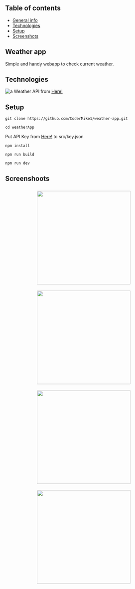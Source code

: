 ## Table of contents
* [General info](#weather-app)
* [Technologies](#technologies)
* [Setup](#setup)
* [Screenshots](#screenshoots)

## Weather app
Simple and handy webapp to check current weather.

## Technologies
![a](https://camo.githubusercontent.com/f93e05694a6f01f2f6a37713a454a942442a5ff2b33083891096a6f7e57842f8/68747470733a2f2f696d672e736869656c64732e696f2f62616467652f72656163742d2532333230323332612e7376673f7374796c653d666f722d7468652d6261646765266c6f676f3d7265616374266c6f676f436f6c6f723d253233363144414642)
Weather API from [Here!](https://openweathermap.org/)

## Setup
```
git clone https://github.com/CoderMike1/weather-app.git
```
```
cd weatherApp
```
Put API Key from [Here!](https://openweathermap.org/) to src/key.json

```
npm install
```
```
npm run build
```
```
npm run dev
```

## Screenshoots
<p align="center">
  <img src="screenshots/weatherApp1.png"  width="300" style="margin: 10px;">
  <img src="screenshots/weatherApp2.png"  width="300" style="margin: 10px;">
  <img src="screenshots/weatherApp3.png"  width="300" style="margin: 10px;">
  <img src="screenshots/weatherApp4.png"  width="300" style="margin: 10px;">
</p>

